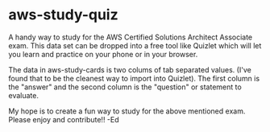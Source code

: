 # aws-study-quiz
A handy way to study for the AWS Certified Solutions Architect Associate exam.  This data set can be dropped into a free tool like Quizlet which will let you learn and practice on your phone or in your browser.

The data in aws-study-cards is two colums of tab separated values.  (I've found that to be the cleanest way to import into Quizlet).  The first column is the "answer" and the second column is the "question" or statement to evaluate.

My hope is to create a fun way to study for the above mentioned exam.
Please enjoy and contribute!!
-Ed
